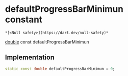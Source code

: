 


# defaultProgressBarMinimun constant




    *[<Null safety>](https://dart.dev/null-safety)*


[double](https://api.flutter.dev/flutter/dart-core/double-class.html) const defaultProgressBarMinimun
  







## Implementation

```dart
static const double defaultProgressBarMinimun = 0;


```







